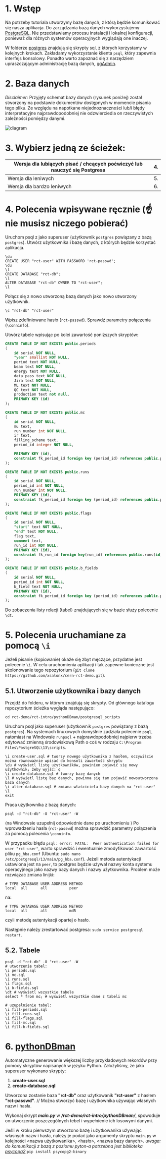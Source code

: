 # 1. Wstęp

Na potrzeby tutoriala utworzymy bazę danych, z którą będzie komunikować się nasza aplikacja. Do zarządzania bazą danych wykorzystujemy [PostgreSQL](https://www.postgresql.org/). Nie przedstawiamy procesu instalacji i lokalnej konfiguracji, ponieważ dla różnych systemów operacyjnych wyglądają one inaczej.

W folderze [postgres](https://github.com/xsalonx/cern_RCT_test/tree/master/postgres) znajdują się skrypty sql, z których korzystamy w kolejnych krokach. Zakładamy wykorzystanie klienta `psql`, który zapewnia interfejs konsolowy. Ponadto warto zapoznać się z narzędziem upraszczającym administrację bazą danych, [pgAdmin](https://www.pgadmin.org).

# 2. Baza danych
_Disclaimer:_ Przyjęty schemat bazy danych (rysunek poniżej) został stworzony na podstawie dokumentów dostępnych w momencie pisania tego pliku. Ze względu na napotkane niejednoznaczności lub/i błędy interpretacyjne najprawdopodobniej nie odzwierciedla on rzeczywistych zależności pomiędzy danymi.

![diagram](https://user-images.githubusercontent.com/48785655/127494257-59081600-07c4-4277-bee6-3acd5ceba941.png)

# 3. Wybierz jedną ze ścieżek:

| Wersja dla lubiących pisać / chcących poćwiczyć lub nauczyć się Postgresa | 4. |
|----------| ------------- |
| Wersja dla leniwych | 5. |
| Wersja dla bardzo leniwych | 6. |

# 4. Polecenia wpisywane ręcznie (:point_up: nie musisz niczego pobierać)
Uruchom psql z jako superuser (użytkownik `postgres` powiązany z bazą `postgres`).
Utwórz użytkownika i bazę danych, z których będzie korzystać aplikacja.
```shell
\du
CREATE USER "rct-user" WITH PASSWORD 'rct-passwd';
\du
\l
CREATE DATABASE "rct-db";
\l
ALTER DATABASE "rct-db" OWNER TO "rct-user";
\l
```
Połącz się z nowo utworzoną bazą danych jako nowo utworzony użytkownik.
```shell
\c "rct-db" "rct-user"
```
Wpisz zdefiniowane hasło (`rct-passwd`). Sprawdź parametry połączenia (`\conninfo`).

Utwórz tabele wpisując po kolei zawartość poniższych skryptów:
```sql
CREATE TABLE IF NOT EXISTS public.periods
(
    id serial NOT NULL,
    "year" smallint NOT NULL,
    period text NOT NULL,
    beam text NOT NULL,
    energy text NOT NULL,
    data_pass text NOT NULL,
    Jira text NOT NULL,
    ML text NOT NULL,
    QC text NOT NULL,
    production text not null,
    PRIMARY KEY (id)
);

CREATE TABLE IF NOT EXISTS public.mc
(
    id serial NOT NULL,
    mu text,
    run_number int NOT NULL,
    ir text,
    filling_scheme text,
    period_id integer NOT NULL,

    PRIMARY KEY (id),
    constraint fk_period_id foreign key (period_id) references public.periods(id) on delete cascade
);

CREATE TABLE IF NOT EXISTS public.runs
(
    id serial NOT NULL,
    period_id int NOT NULL,
    run_number int NOT NULL,
    PRIMARY KEY (id),
    constraint fk_period_id foreign key (period_id) references public.periods(id) on delete cascade
);

CREATE TABLE IF NOT EXISTS public.flags
(
    id serial NOT NULL,
    "start" text NOT NULL,
    "end" text NOT NULL,
    flag text,
    comment text,
    run_id int NOT NULL,
    PRIMARY KEY (id),
    constraint fk_run_id foreign key(run_id) references public.runs(id) on delete cascade
);

CREATE TABLE IF NOT EXISTS public.b_fields
(
    id serial NOT NULL,
    period_id int NOT NULL,
    b_field text NOT NULL,
    PRIMARY KEY (id),
    constraint fk_period_id foreign key (period_id) references public.periods(id) on delete cascade
);
```
Do zobaczenia listy relacji (tabel) znajdujących się w bazie służy polecenie `\dt`.

# 5. Polecenia uruchamiane za pomocą `\i`
Jeżeli pisanie (kopiowanie) okaże się zbyt męczące, przydatne jest polecenie `\i`. W celu uruchomienia aplikacji i tak zapewne konieczne jest skolonowanie tego repozytorium (`git clone https://github.com/xsalonx/cern-rct-demo.git`).
## 5.1. Utworzenie użytkownika i bazy danych
Przejdź do folderu, w którym znajdują się skrypty. Od głównego katalogu repozytorium ścieżka wygląda następująco:
```shell
cd rct-demo/rct-intro/pythonDBman/postgresql_scripts
```

Uruchom psql jako superuser (użytkownik `postgres` powiązany z bazą `postgres`). Na systemach linuxowych domyślnie zadziała polecenie `psql`, natomiast na Windowsie `runpsql` + najprawdopodobniej najpierw trzeba edytować zmienną środowiskową Path o coś w rodzaju `C:\Program Files\PostgreSQL\13\scripts`.
```shell
\i create-user.sql # tworzy nowego użytkownika z hasłem, oczywiście można równoważnie wpisać do konsoli zawartość skryptu
\du # wyświetl listę użytkowników, powinien pojawić się nowy użytkownik; żeby wyjść: q
\i create-database.sql # tworzy bazę danych
\l # wyświetl listę baz danych, powinna się tam pojawić nowoutworzona baza danych
\i alter-database.sql # zmiana właściciela bazy danych na "rct-user"
\l
exit
```

Praca użytkownika z bazą danych:
```shell
psql -d "rct-db" -U "rct-user" -W
```
(na Windowsie uzupełnij odpowiednie dane po uruchomieniu )
Po wprowadzeniu hasła (`rct-passwd`) można sprawdzić parametry połączenia za pomocą polecenia `\conninfo`.

W przypadku błędu `psql: error: FATAL:  Peer authentication failed for user "rct-user"`, warto sprawdzić i ewentualnie zmodyfikować zawartość pliku `pg_hba.conf` (Ubuntu: `sudo nano /etc/postgresql/13/main/pg_hba.conf`). Jeżeli metoda autentykacji ustawiona jest na `peer`, to postgres będzie używał nazwy konta systemu operacyjnego jako nazwy bazy danych i nazwy użytkownika. Problem może rozwiązać zmiana linijki:
```
# TYPE DATABASE USER ADDRESS METHOD
local  all      all          peer
```
na:
```
# TYPE DATABASE USER ADDRESS METHOD
local  all      all          md5
```
czyli metodę autentykacji opartej o hasło.

Następnie należy zrestartować postgresa: `sudo service postgresql restart`.

## 5.2. Tabele
```shell
psql -d "rct-db" -U "rct-user" -W
# utworzenie tabel:
\i periods.sql
\i mc.sql
\i runs.sql
\i flags.sql
\i b-fields.sql
\dt # wyświetl wszystkie tabele
select * from mc; # wyświetl wszystkie dane z tabeli mc

# uzupełnienie tabel:
\i fill-periods.sql
\i fill-runs.sql
\i fill-flags.sql
\i fill-mc.sql
\i fill-b-fields.sql
```

# 6. [pythonDBman](https://github.com/xsalonx/cern_RCT_test/tree/master/pythonDBman)
Automatyczne generowanie większej liczby przykładowych rekordów przy pomocy skryptów napisanych w języku Python.
Założyliśmy, że jako superuser wykonano skrypty:
1. **create-user.sql**
2. **create-database.sql**
   
Utworzona zostanie baza **"rct-db"** oraz użytkowanik **"rct-user"** z hasłem **"rct-passwd"**.
// Można stworzyć bazę i użytkownika używając własnych nazw i hasła.

Wykonaj skrypt ***main.py*** w ***/rct-demo/rct-intro/pythonDBman/***, spowoduje on utworzenie poszczególnych tebel i wypełnienie ich losowymi danymi.

Jeśli w kroku pierwszym utworzono bazę i użytkowanika używając własnych nazw i hasła, należy je podać jako argumenty skryptu `main.py` w kolejności \<nazwa użytkowanika\>, \<hasło\>, \<nazwa bazy danych\>.
*uwaga: do komunikacji z bazą z poziomu pyton-a potrzebna jest biblioteka [psycopg2](https://www.psycopg.org/docs/install.html)*
`pip install psycopg2-binary`
